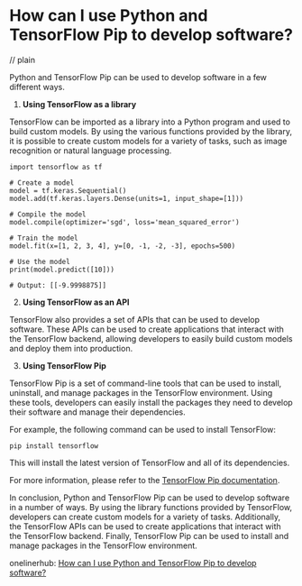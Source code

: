 # How can I use Python and TensorFlow Pip to develop software?
// plain

Python and TensorFlow Pip can be used to develop software in a few different ways.

1. **Using TensorFlow as a library**

TensorFlow can be imported as a library into a Python program and used to build custom models. By using the various functions provided by the library, it is possible to create custom models for a variety of tasks, such as image recognition or natural language processing.

```
import tensorflow as tf

# Create a model
model = tf.keras.Sequential()
model.add(tf.keras.layers.Dense(units=1, input_shape=[1]))

# Compile the model
model.compile(optimizer='sgd', loss='mean_squared_error')

# Train the model
model.fit(x=[1, 2, 3, 4], y=[0, -1, -2, -3], epochs=500)

# Use the model
print(model.predict([10]))

# Output: [[-9.9998875]]
```

2. **Using TensorFlow as an API**

TensorFlow also provides a set of APIs that can be used to develop software. These APIs can be used to create applications that interact with the TensorFlow backend, allowing developers to easily build custom models and deploy them into production.

3. **Using TensorFlow Pip**

TensorFlow Pip is a set of command-line tools that can be used to install, uninstall, and manage packages in the TensorFlow environment. Using these tools, developers can easily install the packages they need to develop their software and manage their dependencies.

For example, the following command can be used to install TensorFlow:

```
pip install tensorflow
```

This will install the latest version of TensorFlow and all of its dependencies.

For more information, please refer to the [TensorFlow Pip documentation](https://www.tensorflow.org/install/pip).

In conclusion, Python and TensorFlow Pip can be used to develop software in a number of ways. By using the library functions provided by TensorFlow, developers can create custom models for a variety of tasks. Additionally, the TensorFlow APIs can be used to create applications that interact with the TensorFlow backend. Finally, TensorFlow Pip can be used to install and manage packages in the TensorFlow environment.

onelinerhub: [How can I use Python and TensorFlow Pip to develop software?](https://onelinerhub.com/python-tensorflow/how-can-i-use-python-and-tensorflow-pip-to-develop-software)